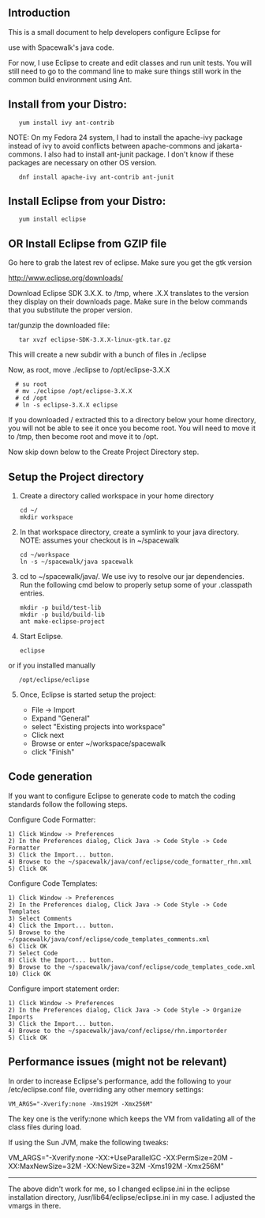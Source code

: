 ## Introduction

This is a small document to help developers configure Eclipse for

use with Spacewalk's java code.  

For now, I use Eclipse to create and edit classes and run unit tests.
You will still need to go to the command line to make sure things still
work in the common build environment using Ant.
## Install from your Distro:




       yum install ivy ant-contrib

NOTE: On my Fedora 24 system, I had to install the apache-ivy package instead of ivy to avoid conflicts between apache-commons and jakarta-commons.  I also had to install ant-junit package.  I don't know if these packages are necessary on other OS version.


       dnf install apache-ivy ant-contrib ant-junit
## Install Eclipse from your Distro:




       yum install eclipse
## OR Install Eclipse from GZIP file



Go here to grab the latest rev of eclipse.  Make sure you get the gtk version

  http://www.eclipse.org/downloads/

Download Eclipse SDK 3.X.X. to /tmp, where .X.X translates to the version they display on their downloads page.  Make sure in the below commands that you substitute the proper version.

tar/gunzip the downloaded file:

       tar xvzf eclipse-SDK-3.X.X-linux-gtk.tar.gz
This will create a new subdir with a bunch of files in ./eclipse

Now, as root, move ./eclipse to /opt/eclipse-3.X.X 

      # su root
      # mv ./eclipse /opt/eclipse-3.X.X
      # cd /opt
      # ln -s eclipse-3.X.X eclipse
If you downloaded / extracted this to a directory below your home directory, you will not be able to see it once you become root.  You will need to move it to /tmp, then become root and move it to /opt.

Now skip down below to the Create Project Directory step.
## Setup the Project directory

1) Create a directory called workspace in your home directory


       cd ~/
       mkdir workspace
2) In that workspace directory, create a symlink to your java directory.
   NOTE: assumes your checkout is in ~/spacewalk

       cd ~/workspace
       ln -s ~/spacewalk/java spacewalk
3) cd to ~/spacewalk/java/.  We use ivy to resolve our jar dependencies.  Run the following cmd below to properly setup some of your .classpath entries.


       mkdir -p build/test-lib
       mkdir -p build/build-lib
       ant make-eclipse-project



4) Start Eclipse.

       eclipse
or if you installed manually


       /opt/eclipse/eclipse
5) Once, Eclipse is started setup the project:

   - File -> Import
   - Expand "General"
   - select "Existing projects into workspace"
   - Click next
   - Browse or enter  ~/workspace/spacewalk
   - click "Finish"
## Code generation




If you want to configure Eclipse to generate code to match the coding
standards follow the following steps.

Configure Code Formatter:

    1) Click Window -> Preferences
    2) In the Preferences dialog, Click Java -> Code Style -> Code Formatter
    3) Click the Import... button.
    4) Browse to the ~/spacewalk/java/conf/eclipse/code_formatter_rhn.xml
    5) Click OK
Configure Code Templates:

    1) Click Window -> Preferences
    2) In the Preferences dialog, Click Java -> Code Style -> Code Templates
    3) Select Comments
    4) Click the Import... button.
    5) Browse to the ~/spacewalk/java/conf/eclipse/code_templates_comments.xml
    6) Click OK
    7) Select Code
    8) Click the Import... button.
    9) Browse to the ~/spacewalk/java/conf/eclipse/code_templates_code.xml
    10) Click OK
Configure import statement order:

    1) Click Window -> Preferences
    2) In the Preferences dialog, Click Java -> Code Style -> Organize Imports
    3) Click the Import... button.
    4) Browse to the ~/spacewalk/java/conf/eclipse/rhn.importorder
    5) Click OK
## Performance issues  (might not be relevant)



In order to increase Eclipse's performance, add the following to your
/etc/eclipse.conf file, overriding any other memory settings:

    VM_ARGS="-Xverify:none -Xms192M -Xmx256M"

The key one is the verify:none which keeps the VM from validating
all of the class files during load.

If using the Sun JVM, make the following tweaks:

 VM_ARGS="-Xverify:none -XX:+UseParallelGC -XX:PermSize=20M -XX:MaxNewSize=32M -XX:NewSize=32M -Xms192M -Xmx256M"

-------
The above didn't work for me, so I changed eclipse.ini in the eclipse installation directory, /usr/lib64/eclipse/eclipse.ini in my case. I adjusted the vmargs in there.